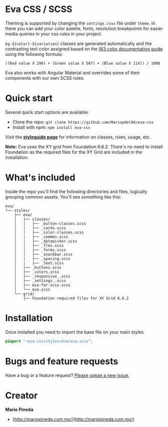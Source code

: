 # Eva CSS / SCSS

Theming is supported by changing the `settings.csss` file under `theme`. In there you can add your color palette, fonts, resolution breakpoints for easier media queries in your css rules in your project.

`bg-${color}-${variation}` classes are generated automatically and the contrasting text color assigned based on the [W3 color documentation guide](http://www.w3.org/TR/AERT#color-contrast) using the following formula:

```
((Red value X 299) + (Green value X 587) + (Blue value X 114)) / 1000
```

Eva also works with Angular Material and overrides some of their components with our own SCSS rules.

# Quick start

Several quick start options are available:

* Clone the repo: `git clone https://github.com/Mariopdel94/eva-css`
* Install with npm: `npm install eva-css`

Visit the [**styleguide page**](http://eva.mariopineda.com.mx/) for information on classes, rules, usage, etc.

**Note:** Eva uses the XY grid from Foundation 6.6.2. There's no need to install Foundation as the required files for the XY Grid are included in the installation.

# What's included

Inside the repo you'll find the following directories and files, logically grouping common assets. You'll see something like this:

```text
eva/
└── styles/
    ├── eva/
    │   ├── classes/
    │   |   ├── _button-classes.scss
    │   |   ├── _cards.scss
    │   |   ├── _color-classes.scss
    │   |   ├── _common.scss
    │   |   ├── _datepicker.scss
    │   |   ├── _flex.scss
    │   |   ├── _forms.scss
    │   |   ├── _snackbar.scss
    │   |   ├── _spacing.scss
    │   |   ├── _text.scss
    │   ├── _buttons.scss
    │   ├── _colors.scss
    │   ├── _responsive_.scss
    │   ├── _settings_.scss
    │   ├── eva-for-scss.scss
    │   └── eva.scss
    └── grid/
        ├── Foundation required files for XY Grid 6.6.2
```

# Installation

Once installed you need to import the base file on your main styles.

```scss
@import "~eva-css/styles/eva/eva.scss";
```

# Bugs and feature requests

Have a bug or a feature request? [Please opean a new issue.](https://github.com/Mariopdel94/eva-css/issues/new)

# Creator

**Mario Pineda**

* [http://mariopineda.com.mx/](http://mariopineda.com.mx/)
